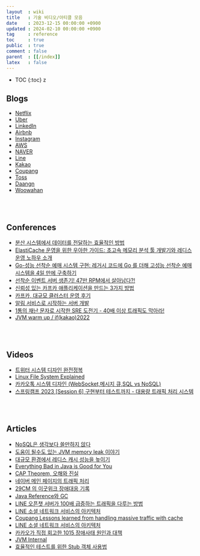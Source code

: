 ```yaml
---
layout  : wiki
title   : 기술 비디오/아티클 모음
date    : 2023-12-15 00:00:00 +0900
updated : 2024-02-10 00:00:00 +0900
tag     : reference
toc     : true
public  : true
comment : false
parent  : [[/index]]
latex   : false
---
```

* TOC
{:toc}
z
## Blogs

- [Netflix](https://netflixtechblog.com)
- [Uber](https://www.uber.com/en-KR/blog/engineering/)
- [LinkedIn](https://engineering.linkedin.com/blog)
- [Airbnb](https://medium.com/airbnb-engineering)
- [Instagram](https://instagram-engineering.com/)
- [AWS](https://aws.amazon.com/ko/blogs/architecture/)
- [NAVER](https://d2.naver.com/helloworld)
- [Line](https://techblog.lycorp.co.jp/ko/)
- [Kakao](https://tech.kakao.com/blog/)
- [Coupang](https://medium.com/coupang-engineering/kr/home)
- [Toss](https://toss.tech/)
- [Daangn](https://medium.com/daangn)
- [Woowahan](https://techblog.woowahan.com/)

<br><br>

## Conferences

- [분산 시스템에서 데이터를 전달하는 효율적인 방법](https://www.youtube.com/watch?v=uk5fRLUsBfk)
- [ElastiCache 운영을 위한 우아한 가이드: 초고속 메모리 분석 툴 개발기와 레디스 운영 노하우 소개](https://www.youtube.com/watch?v=JH07ABaRPWo)
- [Go-성능 선착순 예매 시스템 구현: 레거시 코드에 Go 를 더해 고성능 선착순 예매 시스템을 4일 만에 구축하기](https://www.youtube.com/watch?v=94d7VnN_tp4)
- [선착순 이벤트 서버 생존기! 47만 RPM에서 살아남다?!](https://www.youtube.com/watch?v=MTSn93rNPPE)
- [신뢰성 있는 카프카 애플리케이션을 만드는 3가지 방법](https://www.youtube.com/watch?v=7_VdIFH6M6Q)
- [카프카, 대규모 클러스터 운영 후기](https://www.youtube.com/watch?v=SuHtHQkRV7g)
- [알림 서비스로 시작하는 서버 개발](https://www.youtube.com/watch?v=CmTO68I2HSc)
- [1통의 재난 문자로 시작한 SRE 도전기 - 40배 이상 트래픽도 막아라!](https://tv.naver.com/v/23652569?playlistNo=753227)
- [JVM warm up / if(kakao)2022](https://www.youtube.com/watch?v=CQi3SS2YspY)

<br><br>

## Videos

- [트위터 시스템 디자인 완전정복](https://www.youtube.com/watch?v=6QwqtdBx0oE)
- [Linux File System Explained](https://www.youtube.com/watch?v=bbmWOjuFmgA)
- [카카오톡 시스템 디자인 (WebSocket,메시지 큐,SQL vs NoSQL)](https://www.youtube.com/watch?v=VODXNECZOBQ)
- [스프링캠프 2023 [Session 6] 구현부터 테스트까지 - 대용량 트래픽 처리 시스템](https://www.youtube.com/watch?v=XBXmHCy1EBA)

<br><br>

## Articles

- [NoSQL은 생각보다 쓸만하지 않다](http://eincs.com/2012/06/nosql-is-not-useful/)
- [도움이 될수도 있는 JVM memory leak 이야기](https://techblog.woowahan.com/2628/)
- [대규모 환경에서 레디스 캐시 성능을 높이기](https://news.hada.io/topic?id=2777)
- [Everything Bad in Java is Good for You](https://betterprogramming.pub/everything-bad-in-java-is-good-for-you-71b8de5133b5)
- [CAP Theorem, 오해와 진실](http://eincs.com/2013/07/misleading-and-truth-of-cap-theorem/)
- [네이버 메인 페이지의 트래픽 처리](https://d2.naver.com/helloworld/6070967)
- [29CM 의 이굿위크 장애대응 기록](https://medium.com/@greg.shiny82/29cm-%EC%9D%98-%EC%9D%B4%EA%B5%BF%EC%9C%84%ED%81%AC-%EC%9E%A5%EC%95%A0%EB%8C%80%EC%9D%91-%EA%B8%B0%EB%A1%9D-177b6b2f07a0)
- [Java Reference와 GC](https://d2.naver.com/helloworld/329631)
- [LINE 오픈챗 서버가 100배 급증하는 트래픽을 다루는 방법](https://engineering.linecorp.com/ko/blog/how-line-openchat-server-handles-extreme-traffic-spikes)
- [LINE 소셜 네트워크 서비스의 아키텍처](https://d2.naver.com/helloworld/809802)
- [Coupang Lessons learned from handling massive traffic with cache](https://medium.com/coupang-engineering/lessons-learned-from-operating-our-data-serving-layer-4e9e4f68fe85)
- [LINE 소셜 네트워크 서비스의 아키텍처](https://d2.naver.com/helloworld/809802)
- [카카오가 직접 회고한 1015 장애사태 원인과 대책](https://brunch.co.kr/@chadwick/49)
- [JVM Internal](https://d2.naver.com/helloworld/1230)
- [효율적인 테스트를 위한 Stub 객체 사용법](https://medium.com/daangn/%ED%9A%A8%EC%9C%A8%EC%A0%81%EC%9D%B8-%ED%85%8C%EC%8A%A4%ED%8A%B8%EB%A5%BC-%EC%9C%84%ED%95%9C-stub-%EA%B0%9D%EC%B2%B4-%ED%99%9C%EC%9A%A9%EB%B2%95-5c52a447dfb7)

<br><br>